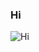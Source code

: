 ### Hi
![Hi](https://github-readme-stats-sigma-five.vercel.app/api?username=mytin-design&show_icons=true&theme=dracula&rank_icon=github)
